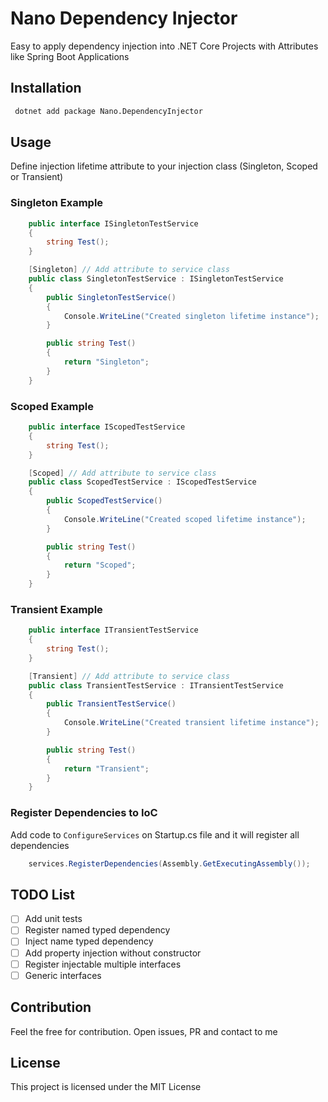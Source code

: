 # Nano Dependency Injector

Easy to apply dependency injection into .NET Core Projects with Attributes like Spring Boot Applications

## Installation

```bash
 dotnet add package Nano.DependencyInjector
```

## Usage

Define injection lifetime attribute to your injection class (Singleton, Scoped or Transient)

### Singleton Example

```cs
    public interface ISingletonTestService
    {
        string Test();
    }

    [Singleton] // Add attribute to service class
    public class SingletonTestService : ISingletonTestService
    {
        public SingletonTestService()
        {
            Console.WriteLine("Created singleton lifetime instance");
        }

        public string Test()
        {
            return "Singleton";
        }
    }
```

### Scoped Example

```cs
    public interface IScopedTestService
    {
        string Test();
    }

    [Scoped] // Add attribute to service class
    public class ScopedTestService : IScopedTestService
    {
        public ScopedTestService()
        {
            Console.WriteLine("Created scoped lifetime instance");
        }

        public string Test()
        {
            return "Scoped";
        }
    }
```

### Transient Example

```cs
    public interface ITransientTestService
    {
        string Test();
    }

    [Transient] // Add attribute to service class
    public class TransientTestService : ITransientTestService
    {
        public TransientTestService()
        {
            Console.WriteLine("Created transient lifetime instance");
        }

        public string Test()
        {
            return "Transient";
        }
    }
```

### Register Dependencies to IoC

Add code to ```ConfigureServices``` on Startup.cs file and it will register all dependencies

```cs
    services.RegisterDependencies(Assembly.GetExecutingAssembly());
```

## TODO List

* [ ] Add unit tests
* [ ] Register named typed dependency
* [ ] Inject name typed dependency
* [ ] Add property injection without constructor
* [ ] Register injectable multiple interfaces
* [ ] Generic interfaces

## Contribution

Feel the free for contribution. Open issues, PR and contact to me

## License

This project is licensed under the MIT License
